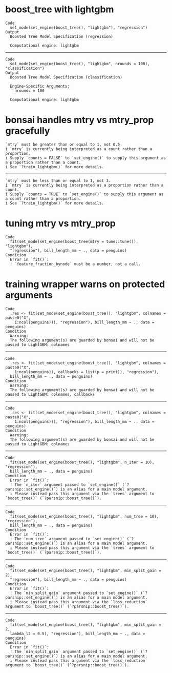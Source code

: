 # boost_tree with lightgbm

    Code
      set_mode(set_engine(boost_tree(), "lightgbm"), "regression")
    Output
      Boosted Tree Model Specification (regression)
      
      Computational engine: lightgbm 
      

---

    Code
      set_mode(set_engine(boost_tree(), "lightgbm", nrounds = 100), "classification")
    Output
      Boosted Tree Model Specification (classification)
      
      Engine-Specific Arguments:
        nrounds = 100
      
      Computational engine: lightgbm 
      

# bonsai handles mtry vs mtry_prop gracefully

    `mtry` must be greater than or equal to 1, not 0.5.
    i `mtry` is currently being interpreted as a count rather than a proportion.
    i Supply `counts = FALSE` to `set_engine()` to supply this argument as a proportion rather than a count.
    i See `?train_lightgbm()` for more details.

---

    `mtry` must be less than or equal to 1, not 3.
    i `mtry` is currently being interpreted as a proportion rather than a count.
    i Supply `counts = TRUE` to `set_engine()` to supply this argument as a count rather than a proportion.
    i See `?train_lightgbm()` for more details.

# tuning mtry vs mtry_prop

    Code
      fit(set_mode(set_engine(boost_tree(mtry = tune::tune()), "lightgbm"),
      "regression"), bill_length_mm ~ ., data = penguins)
    Condition
      Error in `fit()`:
      ! `feature_fraction_bynode` must be a number, not a call.

# training wrapper warns on protected arguments

    Code
      .res <- fit(set_mode(set_engine(boost_tree(), "lightgbm", colnames = paste0("X",
        1:ncol(penguins))), "regression"), bill_length_mm ~ ., data = penguins)
    Condition
      Warning:
      The following argument(s) are guarded by bonsai and will not be passed to LightGBM: colnames

---

    Code
      .res <- fit(set_mode(set_engine(boost_tree(), "lightgbm", colnames = paste0("X",
        1:ncol(penguins)), callbacks = list(p = print)), "regression"),
      bill_length_mm ~ ., data = penguins)
    Condition
      Warning:
      The following argument(s) are guarded by bonsai and will not be passed to LightGBM: colnames, callbacks

---

    Code
      .res <- fit(set_mode(set_engine(boost_tree(), "lightgbm", colnames = paste0("X",
        1:ncol(penguins))), "regression"), bill_length_mm ~ ., data = penguins)
    Condition
      Warning:
      The following argument(s) are guarded by bonsai and will not be passed to LightGBM: colnames

---

    Code
      fit(set_mode(set_engine(boost_tree(), "lightgbm", n_iter = 10), "regression"),
      bill_length_mm ~ ., data = penguins)
    Condition
      Error in `fit()`:
      ! The `n_iter` argument passed to `set_engine()` (`?parsnip::set_engine()`) is an alias for a main model argument.
      i Please instead pass this argument via the `trees` argument to `boost_tree()` (`?parsnip::boost_tree()`).

---

    Code
      fit(set_mode(set_engine(boost_tree(), "lightgbm", num_tree = 10), "regression"),
      bill_length_mm ~ ., data = penguins)
    Condition
      Error in `fit()`:
      ! The `num_tree` argument passed to `set_engine()` (`?parsnip::set_engine()`) is an alias for a main model argument.
      i Please instead pass this argument via the `trees` argument to `boost_tree()` (`?parsnip::boost_tree()`).

---

    Code
      fit(set_mode(set_engine(boost_tree(), "lightgbm", min_split_gain = 2),
      "regression"), bill_length_mm ~ ., data = penguins)
    Condition
      Error in `fit()`:
      ! The `min_split_gain` argument passed to `set_engine()` (`?parsnip::set_engine()`) is an alias for a main model argument.
      i Please instead pass this argument via the `loss_reduction` argument to `boost_tree()` (`?parsnip::boost_tree()`).

---

    Code
      fit(set_mode(set_engine(boost_tree(), "lightgbm", min_split_gain = 2,
      lambda_l2 = 0.5), "regression"), bill_length_mm ~ ., data = penguins)
    Condition
      Error in `fit()`:
      ! The `min_split_gain` argument passed to `set_engine()` (`?parsnip::set_engine()`) is an alias for a main model argument.
      i Please instead pass this argument via the `loss_reduction` argument to `boost_tree()` (`?parsnip::boost_tree()`).

